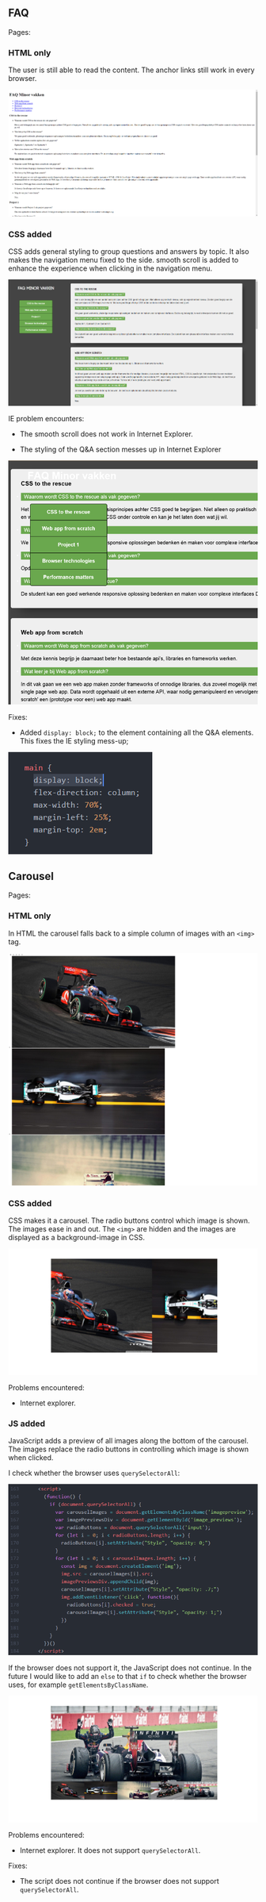 ## FAQ

Pages: [](https://robinfrugte97.github.io/browser-technologies/opdracht2/FAQ/)

### HTML only

The user is still able to read the content. The anchor links still work in every browser.

![ChromeHTML](https://github.com/RobinFrugte97/browser-technologies/blob/master/opdracht2/screenshots/faqhtmlonlygc.png)

### CSS added

CSS adds general styling to group questions and answers by topic. It also makes the navigation menu fixed to the side.
smooth scroll is added to enhance the experience when clicking in the navigation menu.

![ChomeCSS](https://github.com/RobinFrugte97/browser-technologies/blob/master/opdracht2/screenshots/faqcssgc.png)

IE problem encounters:

- The smooth scroll does not work in Internet Explorer.

- The styling of the Q&A section messes up in Internet Explorer

![IEMessup](https://github.com/RobinFrugte97/browser-technologies/blob/master/opdracht2/screenshots/iemessup.png)

Fixes:

- Added `display: block;` to the element containing all the Q&A elements. This fixes the IE styling mess-up;

![IEMessupCode](https://github.com/RobinFrugte97/browser-technologies/blob/master/opdracht2/screenshots/iemessupfixcode.png)

## Carousel

Pages: [](https://robinfrugte97.github.io/browser-technologies/opdracht2/Carousel/)

### HTML only

In HTML the carousel falls back to a simple column of images with an `<img>` tag.

![](https://github.com/RobinFrugte97/browser-technologies/blob/master/opdracht2/screenshots/carouselhtmlgc.png)

### CSS added

CSS makes it a carousel. The radio buttons control which image is shown. The images ease in and out. The `<img>` are hidden and the images are displayed as a background-image in CSS.

![](https://github.com/RobinFrugte97/browser-technologies/blob/master/opdracht2/screenshots/carouselcssgc.png)

Problems encountered:

- Internet explorer.

### JS added

JavaScript adds a preview of all images along the bottom of the carousel. The images replace the radio buttons in controlling which image is shown when clicked.

I check whether the browser uses `querySelectorAll`:

![CarouselCode](https://github.com/RobinFrugte97/browser-technologies/blob/master/opdracht2/screenshots/carouseljscode.png)

If the browser does not support it, the JavaScript does not continue.
In the future I would like to add an `else` to that `if` to check whether the browser uses, for example `getElementsByClassName`.

![](https://github.com/RobinFrugte97/browser-technologies/blob/master/opdracht2/screenshots/carouseljsgc.png)

Problems encountered:

- Internet explorer. It does not support `querySelectorAll`.

Fixes:

- The script does not continue if the browser does not support `querySelectorAll`.
